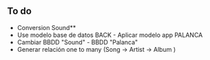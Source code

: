 ## To do # 
- Conversion Sound**
- Use modelo base de datos BACK - Aplicar modelo app PALANCA 
- Cambiar BBDD "Sound" - BBDD "Palanca"
- Generar relación one to many (Song -> Artist -> Album )



